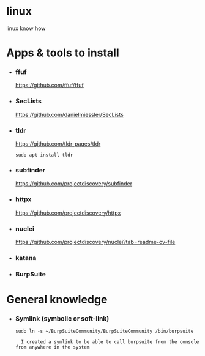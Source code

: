 # linux
linux know how


# Apps & tools to install

- ### ffuf
    https://github.com/ffuf/ffuf

- ### SecLists 
    https://github.com/danielmiessler/SecLists

- ### tldr
    https://github.com/tldr-pages/tldr

    `sudo apt install tldr`

- ### subfinder
    https://github.com/projectdiscovery/subfinder


- ### httpx
    https://github.com/projectdiscovery/httpx
    

- ### nuclei
    https://github.com/projectdiscovery/nuclei?tab=readme-ov-file
    

- ### katana

- ### BurpSuite


# General knowledge

- ### Symlink (symbolic or soft-link)
    
    
    `sudo ln -s ~/BurpSuiteCommunity/BurpSuiteCommunity /bin/burpsuite`

        I created a symlink to be able to call burpsuite from the console from anywhere in the system